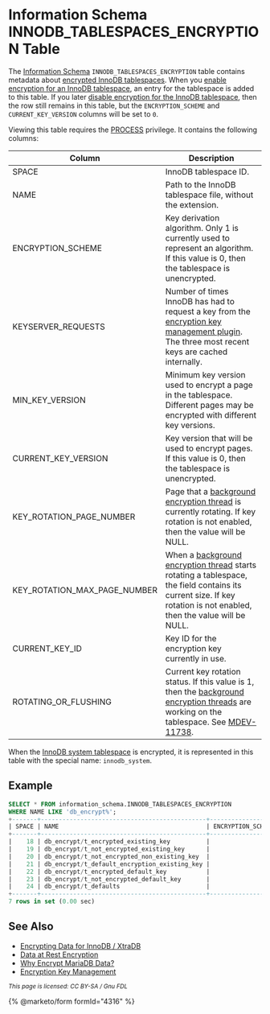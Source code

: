 # Information Schema INNODB\_TABLESPACES\_ENCRYPTION Table

The [Information Schema](../../) `INNODB_TABLESPACES_ENCRYPTION` table contains metadata about [encrypted InnoDB tablespaces](../../../../../security/securing-mariadb/securing-mariadb-encryption/encryption-data-at-rest-encryption/innodb-encryption/innodb-encryption-overview.md). When you [enable encryption for an InnoDB tablespace](../../../../../security/securing-mariadb/securing-mariadb-encryption/encryption-data-at-rest-encryption/innodb-encryption/innodb-encryption-overview.md), an entry for the tablespace is added to this table. If you later [disable encryption for the InnoDB tablespace](../../../../../security/securing-mariadb/securing-mariadb-encryption/encryption-data-at-rest-encryption/innodb-encryption/innodb-encryption-overview.md), then the row still remains in this table, but the `ENCRYPTION_SCHEME` and `CURRENT_KEY_VERSION` columns will be set to `0`.

Viewing this table requires the [PROCESS](../../../../sql-statements/account-management-sql-statements/grant.md#global-privileges) privilege. It contains the following columns:

| Column                           | Description                                                                                                                                                                                                                                                                                                                                     |
| -------------------------------- | ----------------------------------------------------------------------------------------------------------------------------------------------------------------------------------------------------------------------------------------------------------------------------------------------------------------------------------------------- |
| SPACE                            | InnoDB tablespace ID.                                                                                                                                                                                                                                                                                                                           |
| NAME                             | Path to the InnoDB tablespace file, without the extension.                                                                                                                                                                                                                                                                                      |
| ENCRYPTION\_SCHEME               | Key derivation algorithm. Only 1 is currently used to represent an algorithm. If this value is 0, then the tablespace is unencrypted.                                                                                                                                                                                                           |
| KEYSERVER\_REQUESTS              | Number of times InnoDB has had to request a key from the [encryption key management plugin](../../../../../security/securing-mariadb/securing-mariadb-encryption/encryption-data-at-rest-encryption/key-management-and-encryption-plugins/encryption-key-management.md). The three most recent keys are cached internally.                      |
| MIN\_KEY\_VERSION                | Minimum key version used to encrypt a page in the tablespace. Different pages may be encrypted with different key versions.                                                                                                                                                                                                                     |
| CURRENT\_KEY\_VERSION            | Key version that will be used to encrypt pages. If this value is 0, then the tablespace is unencrypted.                                                                                                                                                                                                                                         |
| KEY\_ROTATION\_PAGE\_NUMBER      | Page that a [background encryption thread](../../../../../security/securing-mariadb/securing-mariadb-encryption/encryption-data-at-rest-encryption/innodb-encryption/innodb-encryption-overview.md) is currently rotating. If key rotation is not enabled, then the value will be NULL.                                                         |
| KEY\_ROTATION\_MAX\_PAGE\_NUMBER | When a [background encryption thread](../../../../../security/securing-mariadb/securing-mariadb-encryption/encryption-data-at-rest-encryption/innodb-encryption/innodb-encryption-overview.md) starts rotating a tablespace, the field contains its current size. If key rotation is not enabled, then the value will be NULL.                  |
| CURRENT\_KEY\_ID                 | Key ID for the encryption key currently in use.                                                                                                                                                                                                                                                                                                 |
| ROTATING\_OR\_FLUSHING           | Current key rotation status. If this value is 1, then the [background encryption threads](../../../../../security/securing-mariadb/securing-mariadb-encryption/encryption-data-at-rest-encryption/innodb-encryption/innodb-encryption-overview.md) are working on the tablespace. See [MDEV-11738](https://jira.mariadb.org/browse/MDEV-11738). |

When the [InnoDB system tablespace](../../../../../server-usage/storage-engines/innodb/innodb-tablespaces/innodb-system-tablespaces.md) is encrypted, it is represented in this table with the special name: `innodb_system`.

## Example

```sql
SELECT * FROM information_schema.INNODB_TABLESPACES_ENCRYPTION 
WHERE NAME LIKE 'db_encrypt%';
+-------+----------------------------------------------+-------------------+--------------------+-----------------+---------------------+--------------------------+------------------------------+
| SPACE | NAME                                         | ENCRYPTION_SCHEME | KEYSERVER_REQUESTS | MIN_KEY_VERSION | CURRENT_KEY_VERSION | KEY_ROTATION_PAGE_NUMBER | KEY_ROTATION_MAX_PAGE_NUMBER |
+-------+----------------------------------------------+-------------------+--------------------+-----------------+---------------------+--------------------------+------------------------------+
|    18 | db_encrypt/t_encrypted_existing_key          |                 1 |                  1 |               1 |                   1 |                     NULL |                         NULL |
|    19 | db_encrypt/t_not_encrypted_existing_key      |                 1 |                  0 |               1 |                   1 |                     NULL |                         NULL |
|    20 | db_encrypt/t_not_encrypted_non_existing_key  |                 1 |                  0 |      4294967295 |          4294967295 |                     NULL |                         NULL |
|    21 | db_encrypt/t_default_encryption_existing_key |                 1 |                  1 |               1 |                   1 |                     NULL |                         NULL |
|    22 | db_encrypt/t_encrypted_default_key           |                 1 |                  1 |               1 |                   1 |                     NULL |                         NULL |
|    23 | db_encrypt/t_not_encrypted_default_key       |                 1 |                  0 |               1 |                   1 |                     NULL |                         NULL |
|    24 | db_encrypt/t_defaults                        |                 1 |                  1 |               1 |                   1 |                     NULL |                         NULL |
+-------+----------------------------------------------+-------------------+--------------------+-----------------+---------------------+--------------------------+------------------------------+
7 rows in set (0.00 sec)
```

## See Also

* [Encrypting Data for InnoDB / XtraDB](../../../../../security/securing-mariadb/securing-mariadb-encryption/encryption-data-at-rest-encryption/innodb-encryption/innodb-encryption-overview.md)
* [Data at Rest Encryption](../../../../../security/securing-mariadb/securing-mariadb-encryption/encryption-data-at-rest-encryption/data-at-rest-encryption-overview.md)
* [Why Encrypt MariaDB Data?](../../../../../security/securing-mariadb/securing-mariadb-encryption/encryption-data-at-rest-encryption/why-encrypt-mariadb-data.md)
* [Encryption Key Management](../../../../../security/securing-mariadb/securing-mariadb-encryption/encryption-data-at-rest-encryption/key-management-and-encryption-plugins/encryption-key-management.md)

<sub>_This page is licensed: CC BY-SA / Gnu FDL_</sub>

{% @marketo/form formId="4316" %}
